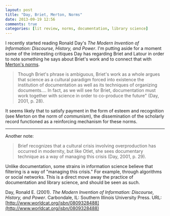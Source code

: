 ```yaml
---
layout: post
title: "Day, Briet, Merton, Norms"
date: 2013-09-19 12:56
comments: true
categories: [lit review, norms, documentation, library science]
---
```


I recently started reading Ronald Day's *The Modern Invention of
Information: Discourse, History, and Power*. I'm putting aside for
a moment some of the interesting critiques Day has regarding Briet
and Latour in order to note something he says about Briet's work
and to connect that with [Merton's
norms](/blog/2013/09/19/reading-robert-k-merton-normative-structure/).

> Though Briet's phrase is ambiguous, Briet's work as a whole
> argues that science as a cultural paradigm forced into existence
> the institution of documentation as well as its techniques of
> organizing documents.... In fact, as we will see for Briet,
> documentation must work together with science in order to
> co-produce the future" (Day, 2001, p. 28).

It seems likely that to satisfy payment in the form of esteem and
recognition (see Merton on the norm of *communism*), the
dissemination of the scholarly record functioned as a reinforcing
mechanism for these norms.

---

Another note:

> Brief recognizes that a cultural crisis involving overproduction
> has occurred in modernity, but like Otlet, she sees documentary
> technique as a way of managing this crisis (Day, 2001, p. 29).

Unlike documentation, some strains in information science believe
that filtering is a way of "managing this crisis." For example,
through algorithms or social networks. This is a direct move away
the practice of documentation and library science, and should be
seen as such.

Day, Ronald E. (2001). *The Modern Invention of Information:
Discourse, History, and Power*. Carbondale, IL: Southern Illinois
University Press. URL:
[http://www.worldcat.org/isbn/0809328488](http://www.worldcat.org/isbn/0809328488)

